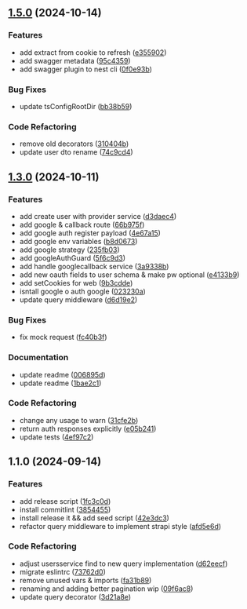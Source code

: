 

## [1.5.0](https://github.com/LhonRafaat/nestjs-mongoose-template/compare/1.3.0...1.5.0) (2024-10-14)


### Features

* add extract from cookie to refresh ([e355902](https://github.com/LhonRafaat/nestjs-mongoose-template/commit/e35590292b32f7006d694db1bc91a4c8de300aad))
* add swagger metadata ([95c4359](https://github.com/LhonRafaat/nestjs-mongoose-template/commit/95c435957bd8526e3fb86fd7cfa68403cb198b5a))
* add swagger plugin to nest cli ([0f0e93b](https://github.com/LhonRafaat/nestjs-mongoose-template/commit/0f0e93b4e8e61bab7ede3080b1d82fdf344dc525))


### Bug Fixes

* update tsConfigRootDir ([bb38b59](https://github.com/LhonRafaat/nestjs-mongoose-template/commit/bb38b591f25da6090f926dc0f3f0b1a06c7defc0))


### Code Refactoring

* remove old decorators ([310404b](https://github.com/LhonRafaat/nestjs-mongoose-template/commit/310404be878c928b7f9ee06fc96632b91876b361))
* update user dto rename ([74c9cd4](https://github.com/LhonRafaat/nestjs-mongoose-template/commit/74c9cd4dba0979439d60f241dc8918621ed19911))

## [1.3.0](https://github.com/LhonRafaat/nestjs-mongoose-template/compare/1.1.0...1.3.0) (2024-10-11)


### Features

* add create user with provider service ([d3daec4](https://github.com/LhonRafaat/nestjs-mongoose-template/commit/d3daec488b6402d400d0de1d6bc9a165c4c9e939))
* add google & callback route ([66b975f](https://github.com/LhonRafaat/nestjs-mongoose-template/commit/66b975f8e1c043445b520f4084dca91ebc056dd1))
* add google auth register payload ([4e67a15](https://github.com/LhonRafaat/nestjs-mongoose-template/commit/4e67a15108bd3643611ac0a3cc698eaec39eef70))
* add google env variables ([b8d0673](https://github.com/LhonRafaat/nestjs-mongoose-template/commit/b8d0673ebf6f72c9313bc9a11ccc45f300990f2c))
* add google strategy ([235fb03](https://github.com/LhonRafaat/nestjs-mongoose-template/commit/235fb03b74273b96b2dae7185e34ee82555608eb))
* add googleAuthGuard ([5f6c9d3](https://github.com/LhonRafaat/nestjs-mongoose-template/commit/5f6c9d31fa45252d12b21b9f869c71698232a50c))
* add handle googlecallback service ([3a9338b](https://github.com/LhonRafaat/nestjs-mongoose-template/commit/3a9338b612d6fb9c39aab7c19c1044f902f05191))
* add new oauth fields to user schema & make pw optional ([e4133b9](https://github.com/LhonRafaat/nestjs-mongoose-template/commit/e4133b9fe6bddcce6a555b1c79eceeeda96f0b4b))
* add setCookies for web ([9b3cdde](https://github.com/LhonRafaat/nestjs-mongoose-template/commit/9b3cddef13436aeb0a1f609cd6cd33fc488b6f22))
* isntall google o auth google ([023230a](https://github.com/LhonRafaat/nestjs-mongoose-template/commit/023230a46558c9c392bdb0115bfe445e20fec6e2))
* update query middleware ([d6d19e2](https://github.com/LhonRafaat/nestjs-mongoose-template/commit/d6d19e276fa4dd9ebd911385b754b45930624527))


### Bug Fixes

* fix mock request ([fc40b3f](https://github.com/LhonRafaat/nestjs-mongoose-template/commit/fc40b3f88b25f603a2da0c1b45f730b1d35255e2))


### Documentation

* update readme ([006895d](https://github.com/LhonRafaat/nestjs-mongoose-template/commit/006895d90b59d3452afa8ec1dd93be46054af653))
* update readme ([1bae2c1](https://github.com/LhonRafaat/nestjs-mongoose-template/commit/1bae2c1575aa7983cbdfde9a7d0b5f3b7c57f773))


### Code Refactoring

* change any usage to warn ([31cfe2b](https://github.com/LhonRafaat/nestjs-mongoose-template/commit/31cfe2b5052a2add80ff743f7119676a978e5def))
* return auth responses explicitly ([e05b241](https://github.com/LhonRafaat/nestjs-mongoose-template/commit/e05b241b7a3016dbf41d9597ff59ba1335188fc9))
* update tests ([4ef97c2](https://github.com/LhonRafaat/nestjs-mongoose-template/commit/4ef97c2bbe5847961df3bce437a91b06c246a455))

## 1.1.0 (2024-09-14)


### Features

* add release script ([1fc3c0d](https://github.com/LhonRafaat/nestjs-mongoose-template/commit/1fc3c0dc92846c2005fcf3ba0fb5e8f0c3cc0e9c))
* install commitlint ([3854455](https://github.com/LhonRafaat/nestjs-mongoose-template/commit/3854455e11994379e0687493ff2962d4caba94bd))
* install release it && add seed script ([42e3dc3](https://github.com/LhonRafaat/nestjs-mongoose-template/commit/42e3dc3179650d6e2d559b7a83f38d0c66359378))
* refactor query middleware to implement strapi style ([afd5e6d](https://github.com/LhonRafaat/nestjs-mongoose-template/commit/afd5e6dc49f6131870b7bcdf590d77bbbe329f20))


### Code Refactoring

* adjust usersservice find to new query implementation ([d62eecf](https://github.com/LhonRafaat/nestjs-mongoose-template/commit/d62eecfd5a7bc23743a4ed672b88a411e8609175))
* migrate eslintrc ([73762d0](https://github.com/LhonRafaat/nestjs-mongoose-template/commit/73762d0c543a125d9566b095c7e7bfff1874c5e3))
* remove unused vars & imports ([fa31b89](https://github.com/LhonRafaat/nestjs-mongoose-template/commit/fa31b898a047107f0c2f2619fe17641d93277e26))
* renaming and adding better pagination wip ([09f6ac8](https://github.com/LhonRafaat/nestjs-mongoose-template/commit/09f6ac866d3f060e03cebc331b1c8caff700be29))
* update query decorator ([3d21a8e](https://github.com/LhonRafaat/nestjs-mongoose-template/commit/3d21a8e26eb7f0d30fcf93ad8562d2fa1a28eac4))
